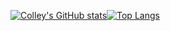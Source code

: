 [![Colley's GitHub stats](https://github-readme-stats.vercel.app/api?username=0xcolley&show_icons=true)](https://github.com/anuraghazra/github-readme-stats)[![Top Langs](https://github-readme-stats.vercel.app/api/top-langs/?username=0xcolley)](https://github.com/anuraghazra/github-readme-stats)
